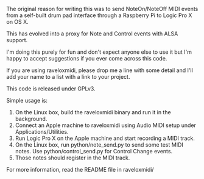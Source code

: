 The original reason for writing this was to send NoteOn/NoteOff MIDI events from
a self-built drum pad interface through a Raspberry Pi to Logic Pro X on OS X.

This has evolved into a proxy for Note and Control events with ALSA support.

I'm doing this purely for fun and don't expect anyone else to use
it but I'm happy to accept suggestions if you ever come across
this code.

If you are using raveloxmidi, please drop me a line with some detail and I'll add your name to a list
with a link to your project.

This code is released under GPLv3.

Simple usage is:

1. On the Linux box, build the raveloxmidi binary and run it in the background.
2. Connect an Apple machine to raveloxmidi using Audio MIDI setup under Applications/Utilities.
3. Run Logic Pro X on the Apple machine and start recording a MIDI track.
4. On the Linux box, run python/note_send.py to send some test MIDI notes. Use python/control_send.py for Control Change events.
5. Those notes should register in the MIDI track.

For more information, read the README file in raveloxmidi/
